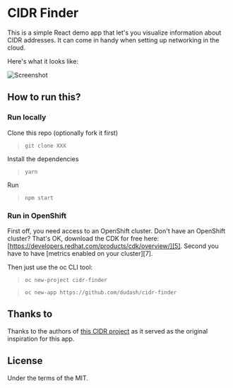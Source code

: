 # CIDR Finder
This is a simple React demo app that let's you visualize information about CIDR addresses. It can come in handy when setting up networking in the cloud.

Here's what it looks like:

![Screenshot](./.screens/cidrfinder.gif)

## How to run this?

### Run locally
Clone this repo (optionally fork it first)
> `git clone XXX`

Install the dependencies
> `yarn`

Run
> `npm start`


### Run in OpenShift
First off, you need access to an OpenShift cluster.  Don't have an OpenShift cluster?  That's OK, download the CDK for free here: [https://developers.redhat.com/products/cdk/overview/][5].  Second you have to have [metrics enabled on your cluster][7].

Then just use the oc CLI tool:
 > `oc new-project cidr-finder `

 > `oc new-app https://github.com/dudash/cidr-finder`

## Thanks to
Thanks to the authors of [this CIDR project][2] as it served as the original inspiration for this app.

## License
Under the terms of the MIT.


[1]: https://developers.redhat.com/products/cdk/overview/
[2]: https://github.com/yuvadm/cidr.xyz